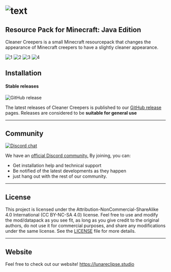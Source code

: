 # ![text](https://cdn.lunareclipse.studio/img/projects/cleaner-creepers/banner-text.webp?v=3)

## **Resource Pack for Minecraft: Java Edition**

Cleaner Creepers is a small Minecraft resourcepack that changes the appearance of Minecraft creepers to have a slightly cleaner appearance.

![1](https://user-images.githubusercontent.com/26262092/198693881-8d169f48-e93d-4f09-916e-53286928ac7a.png)
![2](https://user-images.githubusercontent.com/26262092/198693894-04648a3c-c2e0-4c14-a57b-39e0cc7e28b2.png)
![3](https://user-images.githubusercontent.com/26262092/198693905-f3a6e519-2de1-4cd6-8837-2f1550eba4f8.png)
![4](https://user-images.githubusercontent.com/26262092/198693912-d855aace-c0ed-4729-a99f-e6fa7a8d618a.png)



## **Installation**

#### Stable releases

![GitHub release](https://img.shields.io/github/v/release/LunarEclipseStudios/Cleaner-Creepers)

The latest releases of Cleaner Creepers is published to our [GitHub release](https://github.com/LunarEclipseStudios/Cleaner-Creepers/releases) pages. 
Releases are considered to be **suitable for general use**

---

## **Community**
[![Discord chat](https://img.shields.io/badge/chat%20on-discord-7289DA?logo=discord&logoColor=white)](https://discord.gg/RmMtqxJJgH)

We have an [official Discord community.](https://discord.gg/RmMtqxJJgH) By joining, you can:
- Get installation help and technical support
- Be notified of the latest developments as they happen
- just hang out with the rest of our community.

---

## **License**

This project is licensed under the Attribution-NonCommercial-ShareAlike 4.0 International (CC BY-NC-SA 4.0) license. Feel free to use and modify the mod/datapack as you see fit, as long as you give credit to the original authors, do not use it for commercial purposes, and share any modifications under the same license. See the [LICENSE](https://github.com/LunarEclipseStudios/Cleaner-Creepers/blob/main/LICENSE.md) file for more details.

---

## **Website**
Feel free to check out our website!
https://lunareclipse.studio
